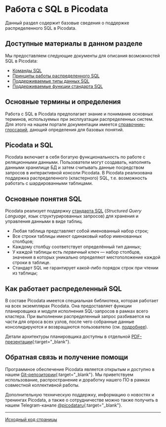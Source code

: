 # Работа с SQL в Picodata
Данный раздел содержит базовые сведения о поддержке распределенного SQL в Picodata.

## Доступные материалы в данном разделе
Мы предоставляем следующие документы для описания возможностей SQL в Picodata:

* [Команды SQL](../queries)
* [Принципы работы распределенного SQL](../review)
* [Поддерживаемые типы данных SQL](../datatypes)
* [Поддерживаемые функции стандарта SQL](../reference)


## Основные термины и определения
Работа с SQL в Picodata предполагает знание и понимание основных терминов, используемых при эксплуатации распределенных систем. Для этого на нашем портале документации имеется [справочник-глоссарий](../../glossary), дающий определения для базовых понятий.

## Picodata и SQL
Picodata включает в себя богатую функциональность по работе с реляционными данными. Пользователи могут создавать, наполнять данными хранилище БД и затем считывать данные посредством запросов в интерактивной консоли Picodata.
В Picodata реализована поддержка распределенного (кластерного) SQL, т.е. возможность работать с шардированными таблицами.

## Основные понятия SQL

Picodata реализует поддержку [стандарта SQL](../reference) (_Structured Query Language_, язык структурированных запросов) для хранения и управления данными в виде таблиц.

* Любая таблица представляет собой именованный набор строк;
* Все строки таблицы имеют одинаковый набор именованных столбцов;
* Каждому столбцу соответствует определённый тип данных;
* У каждой таблицы есть _первичный ключ_ — набор столбцов, значения в которых уникально определяют местоположение каждой строки в таблице.
* Стандарт SQL не гарантирует какой-либо порядок строк при чтении из таблицы;

## Как работает распределенный SQL

В составе Picodata имеется специальная библиотека, которая работает на всех экземплярах Picodata. Она предоставляет функции планировщика и модуля исполнения SQL-запросов в рамках всего кластера. При выполнении распределенный запрос разбивается на части для опроса всех узлов, после чего собранные данные консолидируются и возвращаются пользователю (см. [подробнее](../review)).

Детали архитектуры планировщика доступны в отдельной [PDF-презентации](https://git.picodata.io/picodata/picodata/sbroad/-/blob/main/doc/design/sbroad.pdf){:target="_blank"}.


## Обратная связь и получение помощи
Программное обеспечение Picodata является открытым и доступно в нашем [Git-репозитории](https://git.picodata.io/){:target="_blank"}. Мы приветствуем использование, распространение и доработку нашего ПО в рамках совместной коллективной работы.

Дополнительную техническую поддержку, информацию о новостях и тренингах Picodata, а также о сотрудничестве можно также получить в нашем Telegram-канале [@picodataru](https://t.me/picodataru){:target="_blank"}.

---
[Исходный код страницы](https://git.picodata.io/picodata/picodata/docs/-/blob/main/docs/sql/home.md)



